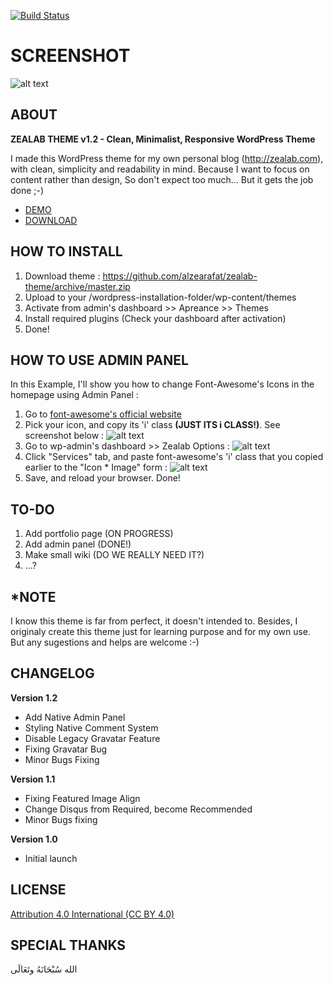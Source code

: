 [![Build Status](https://travis-ci.org/Automattic/_s.svg?branch=master)](https://travis-ci.org/Automattic/_s)

SCREENSHOT
===

![alt text](http://i62.tinypic.com/k2izgo.png "Zealab Theme Screenshot")


ABOUT
---------------

**ZEALAB THEME v1.2 - Clean, Minimalist, Responsive WordPress Theme**

I made this WordPress theme for my own personal blog (http://zealab.com), with clean, simplicity and readability in mind. Because I want to focus on content rather than design, So don't expect too much... But it gets the job done ;-)


- [DEMO](http://zealab.com/)
- [DOWNLOAD](https://github.com/alzearafat/zealab-theme/archive/master.zip)


HOW TO INSTALL
---------------
1. Download theme : https://github.com/alzearafat/zealab-theme/archive/master.zip
2. Upload to your /wordpress-installation-folder/wp-content/themes
3. Activate from admin's dashboard >> Apreance >> Themes
4. Install required plugins (Check your dashboard after activation)
5. Done!


HOW TO USE ADMIN PANEL
---------------
In this Example, I'll show you how to change Font-Awesome's Icons in the homepage using Admin Panel :

1. Go to [font-awesome's official website](http://fortawesome.github.io/Font-Awesome/icons/)
2. Pick your icon, and copy its 'i' class **(JUST ITS i CLASS!)**. See screenshot below :
![alt text](http://i61.tinypic.com/2yn3shu.png "Just font-awesome <i> class")
3. Go to wp-admin's dashboard >> Zealab Options :
![alt text](http://i62.tinypic.com/2n0lmqe.png "Zealab options on wp-admin dashboard")
4. Click "Services" tab, and paste font-awesome's 'i' class that you copied earlier to the "Icon * Image" form :
![alt text](http://i61.tinypic.com/20s63oj.png "Paste font-awesome <i> class here")
5. Save, and reload your browser. Done!


TO-DO
---------------

1. Add portfolio page (ON PROGRESS)
2. Add admin panel (DONE!)
3. Make small wiki (DO WE REALLY NEED IT?)
4. ...?


*NOTE
---------------
I know this theme is far from perfect, it doesn't intended to. Besides, I originaly create this theme just for learning purpose and for my own use. But any sugestions and helps are welcome :-)


CHANGELOG
---------------

**Version 1.2**
- Add Native Admin Panel
- Styling Native Comment System
- Disable Legacy Gravatar Feature
- Fixing Gravatar Bug
- Minor Bugs Fixing

**Version 1.1**
- Fixing Featured Image Align
- Change Disqus from Required, become Recommended
- Minor Bugs fixing

**Version 1.0**
- Initial launch


LICENSE
---------------
[Attribution 4.0 International (CC BY 4.0)](http://creativecommons.org/licenses/by/4.0/)


SPECIAL THANKS
---------------
الله سُبْحَانَهُ وتَعَالَى

